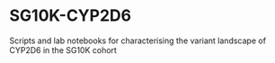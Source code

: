 # SG10K-CYP2D6
Scripts and lab notebooks for characterising the variant landscape of CYP2D6 in the SG10K cohort
